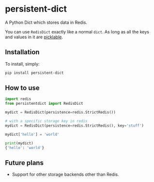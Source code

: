 # persistent-dict

A Python Dict which stores data in Redis.

You can use ``RedisDict`` exactly like a normal ``dict``. As long as all the keys and values in it are [picklable](https://docs.python.org/3/library/pickle.html).

## Installation

To install, simply:

```bash
pip install persistent-dict
```

## How to use

```python
import redis
from persistentdict import RedisDict

mydict = RedisDict(persistence=redis.StrictRedis())

# with a specific storage key in redis
mydict = RedisDict(persistence=redis.StrictRedis(), key='stuff')

mydict['hello'] = 'world'

print(mydict)
{'hello': 'world'}
```

## Future plans

- Support for other storage backends other than Redis.
